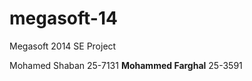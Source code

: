 megasoft-14
===========

Megasoft 2014 SE Project

<tr>
	<td>
		Mohamed Shaban
	</td>
	<td>
		25-7131
	</td>
</tr>

<tr>
	<td><b>Mohammed Farghal</b></td>
	<td>25-3591</td>
</tr>

